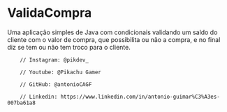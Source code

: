 # ValidaCompra
Uma aplicação simples de Java com condicionais validando um saldo do cliente com o valor de compra, 
que possibilita ou não a compra, e no final diz se tem ou não tem troco para o cliente.

    	// Instagram: @pikdev_

		// Youtube: @Pikachu Gamer

		// GitHub: @antonioCAGF

		// Linkedin: https://www.linkedin.com/in/antonio-guimar%C3%A3es-007ba61a8
